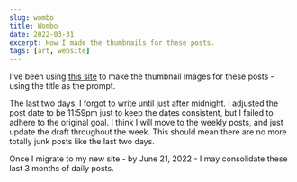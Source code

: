 ```yaml
---
slug: wombo
title: Wombo
date: 2022-03-31
excerpt: How I made the thumbnails for these posts.
tags: [art, website]
---
```


I've been using [this site](https://app.wombo.art/) to make the thumbnail images for these posts - using the title as the prompt.

The last two days, I forgot to write until just after midnight. I adjusted the post date to be 11:59pm just to keep the dates consistent, but I failed to adhere to the original goal. I think I will move to the weekly posts, and just update the draft throughout the week. This should mean there are no more totally junk posts like the last two days.

Once I migrate to my new site - by June 21, 2022 - I may consolidate these last 3 months of daily posts.

